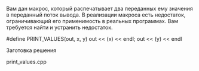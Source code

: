 Вам дан макрос, который распечатывает два переданных ему значения в переданный поток вывода. В реализации макроса есть недостаток, ограничивающий его применимость в реальных программах. Вам требуется найти и устранить недостаток.

#define PRINT_VALUES(out, x, y) out << (x) << endl; out << (y) << endl

Заготовка решения

print_values.cpp
